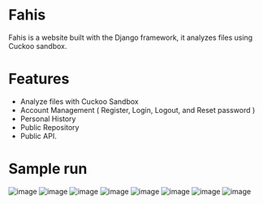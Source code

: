# Fahis
Fahis is a website built with the Django framework, it analyzes files
using Cuckoo sandbox.
# Features  
- Analyze files with Cuckoo Sandbox
- Account Management ( Register, Login, Logout, and
Reset password )
- Personal History
- Public Repository
- Public API.
# Sample run
![image](https://user-images.githubusercontent.com/121561626/227507204-514a2b36-1dbe-4cf3-92f1-8022921ad6e5.png)
![image](https://user-images.githubusercontent.com/121561626/227507321-d119004c-8828-43a3-bd2d-6a5434b74fc9.png)
![image](https://user-images.githubusercontent.com/121561626/227509733-afad2e8b-0aa7-41d9-a57c-9d412d00f303.png)
![image](https://user-images.githubusercontent.com/121561626/227509868-1616887f-c915-4ff0-bf17-73fbac6e6188.png)
![image](https://user-images.githubusercontent.com/93190617/227510622-2b105519-b1d1-476c-bcad-aff640c342b1.png)
![image](https://user-images.githubusercontent.com/93190617/227511199-92979ed5-ff27-4146-ac6e-8e2713ae0acd.png)
![image](https://user-images.githubusercontent.com/93190617/227511356-225af547-a0d5-4146-aeaf-6eeb4fbb3a63.png)
![image](https://user-images.githubusercontent.com/93190617/227511283-be260a23-8032-48d1-ad68-c7c119218992.png)

